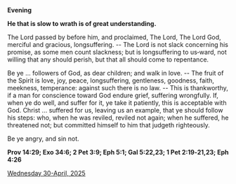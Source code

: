 **Evening**

**He that is slow to wrath is of great understanding.**
 
The Lord passed by before him, and proclaimed, The Lord, The Lord God, merciful and gracious, longsuffering. -- The Lord is not slack concerning his promise, as some men count slackness; but is longsuffering to us‑ward, not willing that any should perish, but that all should come to repentance.
 
Be ye ... followers of God, as dear children; and walk in love. -- The fruit of the Spirit is love, joy, peace, longsuffering, gentleness, goodness, faith, meekness, temperance: against such there is no law. -- This is thankworthy, if a man for conscience toward God endure grief, suffering wrongfully. If, when ye do well, and suffer for it, ye take it patiently, this is acceptable with God. Christ ... suffered for us, leaving us an example, that ye should follow his steps: who, when he was reviled, reviled not again; when he suffered, he threatened not; but committed himself to him that judgeth righteously.
 
Be ye angry, and sin not.  

**Prov 14:29; Exo 34:6; 2 Pet 3:9; Eph 5:1; Gal 5:22,23; 1 Pet 2:19‑21,23; Eph 4:26**

[Wednesday 30-April, 2025](https://t.me/daily_light)
